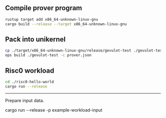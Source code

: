 ## Compile prover program

```sh
rustup target add x86_64-unknown-linux-gnu
cargo build --release --target x86_64-unknown-linux-gnu
```

## Pack into unikernel

```sh
cp ./target/x86_64-unknown-linux-gnu/release/gevulot-test ./gevulot-test
ops build ./gevulot-test -c prover.json
```

## Risc0 workload

```sh
cd ./risc0-hello-world
cargo run --release
```

---

Prepare input data.

cargo run --release -p example-workload-input

